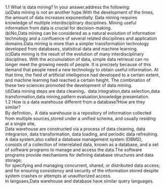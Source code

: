1.1 What is data mining? In your answer,address the following:<br>
(a)Data mining is not an another hype.With the development of the times, the amount of data increases exponentially. Data mining requires knowledge of multiple interdisciplinary disciplines. Mining useful information from data is crucial for decision-making.<br>
(b)No,Data mining can be considered as a natural evolution of information technology and a confluence of several related discipilines and application domains.Data mining is more than a simpler transformation technology developed from databases, statistical data and machine learning.<br>
(c)Data mining is the result of the evolution of many interdisciplinary disciplines. With the accumulation of data, simple data retrieval can no longer meet the growing needs of people. It is precisely because of this demand that people need a new technology to obtain useful information. At that time, the field of artificial intelligence had developed to a certain extent, and machine learning had reached a certain height. The combination of these two sciences promoted the development of data mining.<br>
(d)Data mining steps are data cleaning，data integration,data selection,data transformation,data mining,pattern evaluation,knowledge presentation.<br>
1.2 How is a data warehouse different from a database?How are they similar? <br>
By definition，A data warehouse is a repository of information collected from multiple sources,stored under a unified schema, and usually residing at a single site, <br>
Data warehouse are constructed via a process of data cleaning, data integrarion, data transformation, data loading, and periodic data refreshing.<br>
A data system,also called a database management system (DBMS), consists of a collection of interrelated data, known as a database, and a set of software programs to manage and access the data.The software programs provide mechanisms for defining database structures and data storage;<br>
for specifying and managing concurrent, shared, or distributed data access; and for ensuring consistency and security of the information stored despite system crashes or attempts at unauthorized access.<br>
In languaes,Data warehouse and database have similar query languages.
